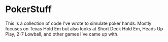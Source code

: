 # PokerStuff

This is a collection of code I've wrote to simulate poker hands. Mostly focuses on Texas Hold Em but also looks at Short Deck Hold Em, Heads Up Play, 2-7 Lowball, and other games I've came up with.
